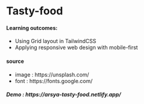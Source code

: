 # Tasty-food

  <h4>Learning outcomes:</h4>
    <ul>
      <li>Using Grid layout in TailwindCSS</li>
      <li>Applying responsive web design with mobile-first</li>
    </ul>
 
 <h4>source</h4>
    <ul>
      <li>image : https://unsplash.com/</li>
      <li>font : https://fonts.google.com/</li>
    </ul> 
 
 <h5>Demo : https://arsya-tasty-food.netlify.app/</h5>
